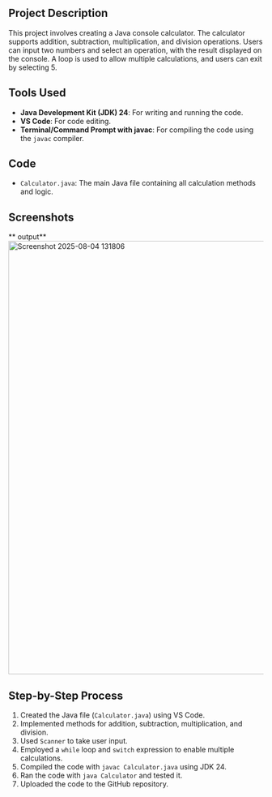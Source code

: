 
## Project Description
This project involves creating a Java console calculator. The calculator supports addition, subtraction, multiplication, and division operations. Users can input two numbers and select an operation, with the result displayed on the console. A loop is used to allow multiple calculations, and users can exit by selecting 5.

## Tools Used
- **Java Development Kit (JDK) 24**: For writing and running the code.
- **VS Code**: For code editing.
- **Terminal/Command Prompt with javac**: For compiling the code using the `javac` compiler.

## Code
- `Calculator.java`: The main Java file containing all calculation methods and logic.

## Screenshots
 ** output**
<img width="1118" height="855" alt="Screenshot 2025-08-04 131806" src="https://github.com/user-attachments/assets/4d05b16f-27e6-495b-b0e6-5c544f541450" />


## Step-by-Step Process
1. Created the Java file (`Calculator.java`) using VS Code.
2. Implemented methods for addition, subtraction, multiplication, and division.
3. Used `Scanner` to take user input.
4. Employed a `while` loop and `switch` expression to enable multiple calculations.
5. Compiled the code with `javac Calculator.java` using JDK 24.
6. Ran the code with `java Calculator` and tested it.
7. Uploaded the code to the GitHub repository.

